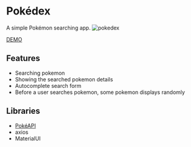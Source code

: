 # Pokédex
A simple Pokémon searching app.
![pokedex](https://user-images.githubusercontent.com/32582917/104144655-f6661c00-5378-11eb-95c2-7475cc3dd376.gif)

[DEMO](https://arisahirata-pokedex.netlify.app/)

## Features
- Searching pokemon 
- Showing the searched pokemon details
- Autocomplete search form
- Before a user searches pokemon, some pokemon displays randomly

## Libraries
- [PokéAPI](https://pokeapi.co/)
- axios
- MaterialUI

